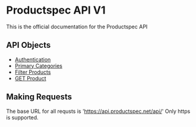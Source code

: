 # Productspec API V1

This is the official documentation for the Productspec API

API Objects
-----------

- [Authentication](content/authentication.md)
- [Primary Categories](content/categories.md)
- [Filter Products](content/search.md)
- [GET Product](content/product.md)

Making Requests
---------------

The base URL for all requsts is 'https://api.productspec.net/api/' Only https is supported.